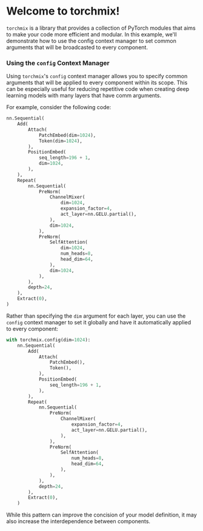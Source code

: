 # Welcome to torchmix!

`torchmix` is a library that provides a collection of PyTorch modules that aims to make your code more efficient and modular. In this example, we'll demonstrate how to use the config context manager to set common arguments that will be broadcasted to every component.

### Using the `config` Context Manager

Using `torchmix`'s `config` context manager allows you to specify common arguments that will be applied to every component within its scope. This can be especially useful for reducing repetitive code when creating deep learning models with many layers that have comm arguments.

For example, consider the following code:

```python
nn.Sequential(
    Add(
        Attach(
            PatchEmbed(dim=1024),
            Token(dim=1024),
        ),
        PositionEmbed(
            seq_length=196 + 1,
            dim=1024,
        ),
    ),
    Repeat(
        nn.Sequential(
            PreNorm(
                ChannelMixer(
                    dim=1024,
                    expansion_factor=4,
                    act_layer=nn.GELU.partial(),
                ),
                dim=1024,
            ),
            PreNorm(
                SelfAttention(
                    dim=1024,
                    num_heads=8,
                    head_dim=64,
                ),
                dim=1024,
            ),
        ),
        depth=24,
    ),
    Extract(0),
)
```

Rather than specifying the `dim` argument for each layer, you can use the `config` context manager to set it globally and have it automatically applied to every component:

```python
with torchmix.config(dim=1024):
    nn.Sequential(
        Add(
            Attach(
                PatchEmbed(),
                Token(),
            ),
            PositionEmbed(
                seq_length=196 + 1,
            ),
        ),
        Repeat(
            nn.Sequential(
                PreNorm(
                    ChannelMixer(
                        expansion_factor=4,
                        act_layer=nn.GELU.partial(),
                    ),
                ),
                PreNorm(
                    SelfAttention(
                        num_heads=8,
                        head_dim=64,
                    ),
                ),
            ),
            depth=24,
        ),
        Extract(0),
    )
```

While this pattern can improve the concision of your model definition, it may also increase the interdependence between components.
